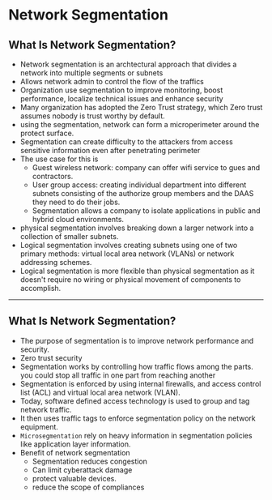 # Network Segmentation

## What Is Network Segmentation?
- Network segmentation is an archtectural approach that divides a network into multiple segments or subnets
- Allows network admin to control the flow of the traffics
- Organization use segmentation to improve monitoring, boost performance, localize technical issues and enhance security
- Many organization has adopted the Zero Trust strategy, which Zero trust assumes nobody is trust worthy by default. 
- using the segmentation, network can form a microperimeter around the protect surface. 
- Segmentation can create difficulty to the attackers from access sensitive information even after penetrating perimeter
- The use case for this is  
    - Guest wireless network: company can offer wifi service to gues and contractors. 
    - User group access: creating individual department into different subnets consisting of the authorize group members and the DAAS they need to do their jobs.
    - Segmentation allows a company to isolate applications in public and hybrid cloud environments.
- physical segmentation involves breaking down a larger network into a collection of smaller subnets.
- Logical segmentation involves creating subnets using one of two primary methods: virtual local area network (VLANs) or network addressing schemes. 
- Logical segmentation is more flexible than physical segmentation as it doesn't require no wiring or physical movement of components to accomplish.


---

## What Is Network Segmentation?
- The purpose of segmentation is to improve network performance and security. 
- Zero trust security 
- Segmentation works by controlling how traffic flows among the parts. you could stop all traffic in one part from reaching another 
- Segmentation is enforced by using internal firewalls, and access control list (ACL) and virtual local area network (VLAN).
- Today, software defined access technology is used to group and tag network traffic.
- It then uses traffic tags to enforce segmentation policy on the network equipment. 
- `Microsegmentation` rely on heavy information in segmentation policies like application layer information.
- Benefit of network segmentation 
    - Segmentation reduces congestion
    - Can limit cyberattack damage
    - protect valuable devices.
    - reduce the scope of compliances
    